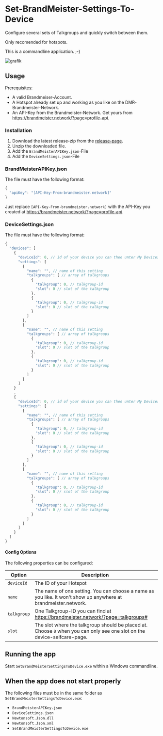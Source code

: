 # Set-BrandMeister-Settings-To-Device
Configure several sets of Talkgroups and quickly switch between them.

Only recomended for hotspots.

This is a commandline application. ;-)

![grafik](https://github.com/noerrx/SetBrandMeisterSettingsToDevice/assets/42487986/e5704dcf-681f-41a2-a9b4-cb8374a39a93)

## Usage
Prerequisites:
* A valid Brandmeiser-Account.
* A Hotspot already set up and working as you like on the DMR-Brandmeister-Network.
* An API-Key from the Brandmeister-Network. Get yours from https://brandmeister.network/?page=profile-api.

### Installation

1. Download the latest release-zip from the [release-page](https://github.com/noerrx/SetBrandMeisterSettingsToDevice/releases).
2. Unzip the downloaded file.
3. Add the `BrandMeisterAPIKey.json`-File
3. Add the `DeviceSettings.json`-File

### BrandMeisterAPIKey.json
The file must have the following format:

```js
{
  "apiKey": "[API-Key-From-brandmeister.network]"
}
```
Just replace ```[API-Key-From-brandmeister.network]``` with the API-Key you created at https://brandmeister.network/?page=profile-api.

### DeviceSettings.json
The file must have the following format:

```js
{
  "devices": [
    {
      "deviceId": 0, // id of your device you can thee unter My Devices
      "settings": [
        {
          "name": "", // name of this setting
          "talkgroups": [ // array of talkgroups
            {
              "talkgroup": 0, // talkgroup-id
              "slot": 0 // slot of the talkgroup
            },
            {
              "talkgroup": 0, // talkgroup-id
              "slot": 0 // slot of the talkgroup
            }
          ]
        },
        {
          "name": "", // name of this setting
          "talkgroups": [ // array of talkgroups
            {
              "talkgroup": 0, // talkgroup-id
              "slot": 0 // slot of the talkgroup
            },
            {
              "talkgroup": 0, // talkgroup-id
              "slot": 0 // slot of the talkgroup
            }
          ]
        }
      ]
    }
    ,
    {
      "deviceId": 0, // id of your device you can thee unter My Devices
      "settings": [
        {
          "name": "", // name of this setting
          "talkgroups": [ // array of talkgroups
            {
              "talkgroup": 0, // talkgroup-id
              "slot": 0 // slot of the talkgroup
            },
            {
              "talkgroup": 0, // talkgroup-id
              "slot": 0 // slot of the talkgroup
            }
          ]
        },
        {
          "name": "", // name of this setting
          "talkgroups": [ // array of talkgroups
            {
              "talkgroup": 0, // talkgroup-id
              "slot": 0 // slot of the talkgroup
            },
            {
              "talkgroup": 0, // talkgroup-id
              "slot": 0 // slot of the talkgroup
            }
          ]
        }
      ]
    }
  ]
}
```

#### Config Options

The following properties can be configured:

|Option|Description|
|---|---|
|`deviceId`|The ID of your Hotspot|
|`name`|The name of one setting. You can choose a name as you like. It won't show up anywhere at brandmeister.network. |
|`talkgroup`|One Talkgroup-ID you can find at https://brandmeister.network/?page=talkgroups#|
|`slot`|The slot where the talkgroup should be placed at. Choose `0` when you can only see one slot on the device-selfcare-page. |

## Running the app
Start `SetBrandMeisterSettingsToDevice.exe` within a Windows commandline.

## When the app does not start properly
The following files must be in the same folder as `SetBrandMeisterSettingsToDevice.exe`:
* `BrandMeisterAPIKey.json`
* `DeviceSettings.json`
* `Newtonsoft.Json.dll`
* `Newtonsoft.Json.xml`
* `SetBrandMeisterSettingsToDevice.exe`


